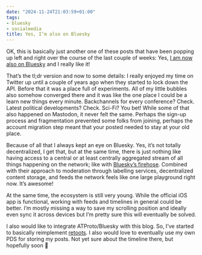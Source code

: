 ```yaml
---
date: "2024-11-24T21:03:59+01:00"
tags:
- bluesky
- socialmedia
title: Yes, I’m also on Bluesky
---
```


OK, this is basically just another one of these posts that have been popping up left and right over the course of the last couple of weeks: Yes, [I am now also on Bluesky](http://bsky.app/profile/zerokspot.com) and I really like it!

That’s the tl;dr version and now to some details: I really enjoyed my time on Twitter up until a couple of years ago when they started to lock down the API. Before that it was a place full of experiments. All of my little bubbles also somehow converged there and it was like the one place I could be a learn new things every minute. Backchannels for every conference? Check. Latest political developments? Check. Sci-Fi? You bet! While some of that also happened on Mastodon, it never felt the same.  Perhaps the sign-up process and fragmentation prevented some folks from joining, perhaps the account migration step meant that your posted needed to stay at your old place.

Because of all that I always kept an eye on Bluesky. Yes, it’s not totally decentralized, I get that, but at the same time, there is just nothing like having access to a central or at least centrally aggregated stream of all things happening on the network; like with [Bluesky’s firehose](https://docs.bsky.app/docs/advanced-guides/firehose). Combined with their approach to moderation through labelling services, decentralized content storage, and feeds the network feels like one large playground right now. It’s awesome!

At the same time, the ecosystem is still very young. While the official iOS app is functional, working with feeds and timelines in general could be better. I’m mostly missing a way to save my scrolling position and ideally even sync it across devices but I’m pretty sure this will eventually be solved.

I also would like to integrate ATProto/Bluesky with this blog. So, I’ve started to basically reimplement [retoots](https://github.com/zerok/retoots). I also would love to eventually use my own PDS for storing my posts. Not yet sure about the timeline there, but hopefully soon 🙂